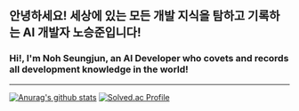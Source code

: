 ## 안녕하세요! 세상에 있는 모든 개발 지식을 탐하고 기록하는 AI 개발자 노승준입니다!

### Hi!, I'm Noh Seungjun, an AI Developer who covets and records all development knowledge in the world!

---
[![Anurag's github stats](https://github-readme-stats.vercel.app/api?username=seprogramd14)](https://github.com/anuraghazra/github-readme-stats)
[![Solved.ac Profile](http://mazassumnida.wtf/api/v2/generate_badge?boj=sepro)](https://solved.ac/sepro/)

<!--
**seprogramd14/seprogramd14** is a ✨ _special_ ✨ repository because its `README.md` (this file) appears on your GitHub profile.

Here are some ideas to get you started:

- 🔭 I’m currently working on ...
- 🌱 I’m currently learning ...
- 👯 I’m looking to collaborate on ...
- 🤔 I’m looking for help with ...
- 💬 Ask me about ...
- 📫 How to reach me: ...
- 😄 Pronouns: ...
- ⚡ Fun fact: ...
-->
